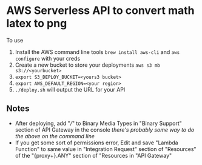 # AWS Serverless API to convert math latex to png

To use

   1. Install the AWS command line tools `brew install aws-cli` and `aws configure` with your creds
   1. Create a new bucket to store your deployments `aws s3 mb s3://<yourbucket>`
   1. `export S3_DEPLOY_BUCKET=<yours3 bucket>`
   1. `export AWS_DEFAULT_REGION=<your region>`
   1. `./deploy.sh` will output the URL for your API

## Notes

  * After deploying, add "*/*" to Binary Media Types in "Binary Support" section of API Gateway in the console _there's probably some way to do the above on the command line_
  * If you get some sort of permissions error, Edit and save "Lambda Function" to same value in
    "Integration Request" section of "Resources" of the "{proxy+}.ANY" section of "Resources in "API Gateway"
